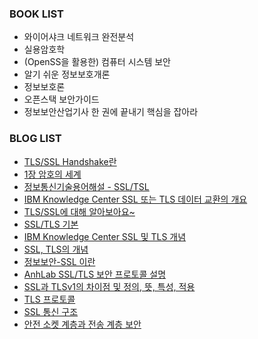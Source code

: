 ### BOOK LIST
- 와이어샤크 네트워크 완전분석
- 실용암호학
- (OpenSS을 활용한) 컴퓨터 시스템 보안
- 알기 쉬운 정보보호개론
- 정보보호론
- 오픈스택 보안가이드
- 정보보안산업기사 한 권에 끝내기 핵심을 잡아라

### BLOG LIST
- [TLS/SSL Handshake란](https://hanjungv.github.io/2017-11-07-1_CS_SSL/)
- [1장 암호의 세계](http://www.parkjonghyuk.net/lecture/2011-1st-lecture/modernCrypto/chap14.pdf)
- [정보통신기술용어해설 - SSL/TSL](http://www.ktword.co.kr/abbr_view.php?m_temp1=1957)
- [IBM Knowledge Center SSL 또는 TLS 데이터 교환의 개요](https://www.ibm.com/support/knowledgecenter/ko/SSFKSJ_7.1.0/com.ibm.mq.doc/sy10660_.htm)
- [TLS/SSL에 대해 알아보아요~](http://btsweet.blogspot.kr/2014/06/tls-ssl.html)
- [SSL/TLS 기본](https://eastdg.wordpress.com/2014/04/09/ssltls-%EA%B8%B0%EB%B3%B8/)
- [IBM Knowledge Center SSL 및 TLS 개념](https://www.ibm.com/support/knowledgecenter/ko/SSFKSJ_7.1.0/com.ibm.mq.doc/sy10640_.htm)
- [SSL, TLS의 개념](http://hack-cracker.tistory.com/142)
- [정보보안-SSL 이란](http://12bme.tistory.com/80)
- [AnhLab SSL/TLS 보안 프로토콜 설명](http://v3.nonghyup.com/secu_info_view.asp?list=/secu_info_list.asp&seq=8749&pageno=62&v_num=443)
- [SSL과 TLSv1의 차이점 및 정의, 뜻, 특성, 적용](http://soul0.tistory.com/214)
- [TLS 프로토콜](http://marcof.tistory.com/87)
- [SSL 통신 구조](http://happydal.blogspot.kr/2010/08/ssl-%ED%86%B5%EC%8B%A0-%EA%B5%AC%EC%A1%B0.html#!/2010/08/ssl-%ED%86%B5%EC%8B%A0-%EA%B5%AC%EC%A1%B0.html)
- [안전 소켓 계층과 전송 계층 보안](http://www.google.co.kr/url?sa=t&rct=j&q=&esrc=s&source=web&cd=8&ved=0ahUKEwj7qrCLuNbXAhWHU7wKHUbXCkUQFghMMAc&url=http%3A%2F%2Fpel.smuc.ac.kr%2Fphpbb%2Fdownload%2Ffile.php%3Fid%3D6%26sid%3Dd692b007f1a6e771dfa83172622db9e2&usg=AOvVaw36e2uJpdCuiJLS34RPkzX6)
